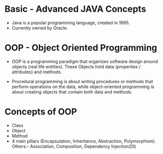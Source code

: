 # Basic - Advanced JAVA Concepts

- Java is a popular programming language, created in 1995.
- Currently owned by Oracle.

# OOP - Object Oriented Programming
- OOP is a programming paradigm that organizes software design around objects (real life entities).
  These Objects hold data (properties / attributes) and methods. 

- Procedural programming is about writing procedures or methods that perform operations on the data, 
  while object-oriented programming is about creating objects that contain both data and methods.

# Concepts of OOP
- Class
- Object
- Method
- 4 main pillars (Encapsulation, Inheritance, Abstraction, Polymorphism). 
  Others:- Association, Composition, Dependency Injection(DI)